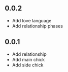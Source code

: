 ## 0.0.2

* Add love language
* Add relationship phases

## 0.0.1

* Add relationship
* Add main chick
* Add side chick
